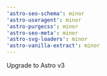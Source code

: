 ```yaml
---
'astro-seo-schema': minor
'astro-useragent': minor
'astro-purgecss': minor
'astro-seo-meta': minor
'astro-svg-loaders': minor
'astro-vanilla-extract': minor
---
```


Upgrade to Astro v3
